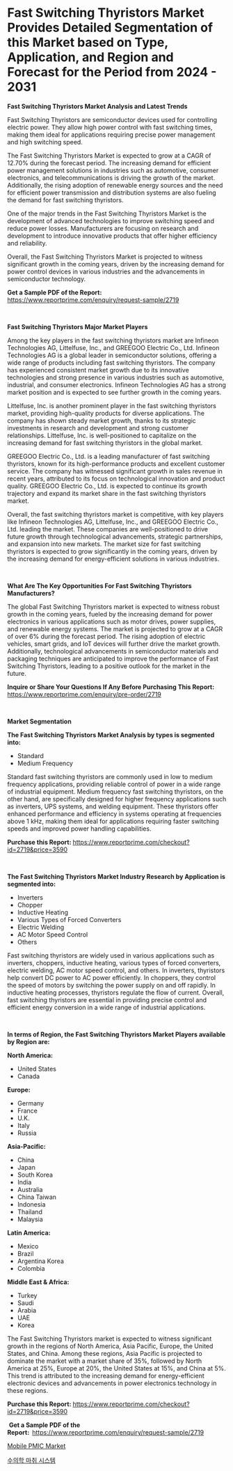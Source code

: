 <p><h1>Fast Switching Thyristors Market Provides Detailed Segmentation of this Market based on Type, Application, and Region and Forecast for the Period from 2024 - 2031</h1></p><p><strong>Fast Switching Thyristors Market Analysis and Latest Trends</strong></p>
<p><p>Fast Switching Thyristors are semiconductor devices used for controlling electric power. They allow high power control with fast switching times, making them ideal for applications requiring precise power management and high switching speed.</p><p>The Fast Switching Thyristors Market is expected to grow at a CAGR of 12.70% during the forecast period. The increasing demand for efficient power management solutions in industries such as automotive, consumer electronics, and telecommunications is driving the growth of the market. Additionally, the rising adoption of renewable energy sources and the need for efficient power transmission and distribution systems are also fueling the demand for fast switching thyristors.</p><p>One of the major trends in the Fast Switching Thyristors Market is the development of advanced technologies to improve switching speed and reduce power losses. Manufacturers are focusing on research and development to introduce innovative products that offer higher efficiency and reliability.</p><p>Overall, the Fast Switching Thyristors Market is projected to witness significant growth in the coming years, driven by the increasing demand for power control devices in various industries and the advancements in semiconductor technology.</p></p>
<p><strong>Get a Sample PDF of the Report:&nbsp;</strong> <a href="https://www.reportprime.com/enquiry/request-sample/2719">https://www.reportprime.com/enquiry/request-sample/2719</a></p>
<p>&nbsp;</p>
<p><strong>Fast Switching Thyristors Major Market Players</strong></p>
<p><p>Among the key players in the fast switching thyristors market are Infineon Technologies AG, Littelfuse, Inc., and GREEGOO Electric Co., Ltd. Infineon Technologies AG is a global leader in semiconductor solutions, offering a wide range of products including fast switching thyristors. The company has experienced consistent market growth due to its innovative technologies and strong presence in various industries such as automotive, industrial, and consumer electronics. Infineon Technologies AG has a strong market position and is expected to see further growth in the coming years.</p><p>Littelfuse, Inc. is another prominent player in the fast switching thyristors market, providing high-quality products for diverse applications. The company has shown steady market growth, thanks to its strategic investments in research and development and strong customer relationships. Littelfuse, Inc. is well-positioned to capitalize on the increasing demand for fast switching thyristors in the global market.</p><p>GREEGOO Electric Co., Ltd. is a leading manufacturer of fast switching thyristors, known for its high-performance products and excellent customer service. The company has witnessed significant growth in sales revenue in recent years, attributed to its focus on technological innovation and product quality. GREEGOO Electric Co., Ltd. is expected to continue its growth trajectory and expand its market share in the fast switching thyristors market.</p><p>Overall, the fast switching thyristors market is competitive, with key players like Infineon Technologies AG, Littelfuse, Inc., and GREEGOO Electric Co., Ltd. leading the market. These companies are well-positioned to drive future growth through technological advancements, strategic partnerships, and expansion into new markets. The market size for fast switching thyristors is expected to grow significantly in the coming years, driven by the increasing demand for energy-efficient solutions in various industries.</p></p>
<p>&nbsp;</p>
<p><strong>What Are The Key Opportunities For Fast Switching Thyristors Manufacturers?</strong></p>
<p><p>The global Fast Switching Thyristors market is expected to witness robust growth in the coming years, fueled by the increasing demand for power electronics in various applications such as motor drives, power supplies, and renewable energy systems. The market is projected to grow at a CAGR of over 6% during the forecast period. The rising adoption of electric vehicles, smart grids, and IoT devices will further drive the market growth. Additionally, technological advancements in semiconductor materials and packaging techniques are anticipated to improve the performance of Fast Switching Thyristors, leading to a positive outlook for the market in the future.</p></p>
<p><strong>Inquire or Share Your Questions If Any Before Purchasing This Report:</strong> <a href="https://www.reportprime.com/enquiry/pre-order/2719">https://www.reportprime.com/enquiry/pre-order/2719</a></p>
<p>&nbsp;</p>
<p><strong>Market Segmentation</strong></p>
<p><strong>The Fast Switching Thyristors Market Analysis by types is segmented into:</strong></p>
<p><ul><li>Standard</li><li>Medium Frequency</li></ul></p>
<p><p>Standard fast switching thyristors are commonly used in low to medium frequency applications, providing reliable control of power in a wide range of industrial equipment. Medium frequency fast switching thyristors, on the other hand, are specifically designed for higher frequency applications such as inverters, UPS systems, and welding equipment. These thyristors offer enhanced performance and efficiency in systems operating at frequencies above 1 kHz, making them ideal for applications requiring faster switching speeds and improved power handling capabilities.</p></p>
<p><strong>Purchase this Report:&nbsp;</strong><a href="https://www.reportprime.com/checkout?id=2719&price=3590">https://www.reportprime.com/checkout?id=2719&price=3590</a></p>
<p>&nbsp;</p>
<p><strong>The Fast Switching Thyristors Market Industry Research by Application is segmented into:</strong></p>
<p><ul><li>Inverters</li><li>Chopper</li><li>Inductive Heating</li><li>Various Types of Forced Converters</li><li>Electric Welding</li><li>AC Motor Speed Control</li><li>Others</li></ul></p>
<p><p>Fast switching thyristors are widely used in various applications such as inverters, choppers, inductive heating, various types of forced converters, electric welding, AC motor speed control, and others. In inverters, thyristors help convert DC power to AC power efficiently. In choppers, they control the speed of motors by switching the power supply on and off rapidly. In inductive heating processes, thyristors regulate the flow of current. Overall, fast switching thyristors are essential in providing precise control and efficient energy conversion in a wide range of industrial applications.</p></p>
<p>&nbsp;</p>
<p><strong>In terms of Region, the Fast Switching Thyristors Market Players available by Region are:</strong></p>
<p>
    <p> <strong> North America: </strong>
        <ul>
            <li>United States</li>
            <li>Canada</li>
        </ul>
        </p> 
    <p> <strong> Europe: </strong>
        <ul>
            <li>Germany</li>
            <li>France</li>
            <li>U.K.</li>
            <li>Italy</li>
            <li>Russia</li>
        </ul>
        </p> 
    <p> <strong> Asia-Pacific: </strong>
        <ul>
            <li>China</li>
            <li>Japan</li>
            <li>South Korea</li>
            <li>India</li>
            <li>Australia</li>
            <li>China Taiwan</li>
            <li>Indonesia</li>
            <li>Thailand</li>
            <li>Malaysia</li>
        </ul>
        </p> 
    <p> <strong> Latin America: </strong>
        <ul>
            <li>Mexico</li>
            <li>Brazil</li>
            <li>Argentina Korea</li>
            <li>Colombia</li>
        </ul>
        </p> 
    <p> <strong> Middle East & Africa: </strong>
        <ul>
            <li>Turkey</li>
            <li>Saudi</li>
            <li>Arabia</li>
            <li>UAE</li>
            <li>Korea</li>
        </ul>
    </p>
    </p>
<p><p>The Fast Switching Thyristors market is expected to witness significant growth in the regions of North America, Asia Pacific, Europe, the United States, and China. Among these regions, Asia Pacific is projected to dominate the market with a market share of 35%, followed by North America at 25%, Europe at 20%, the United States at 15%, and China at 5%. This trend is attributed to the increasing demand for energy-efficient electronic devices and advancements in power electronics technology in these regions.</p></p>
<p><strong>Purchase this Report: </strong><a href="https://www.reportprime.com/checkout?id=2719&price=3590">https://www.reportprime.com/checkout?id=2719&price=3590</a></p>
<p>&nbsp;<strong>Get a Sample PDF of the Report:&nbsp;&nbsp;</strong><a href="https://www.reportprime.com/enquiry/request-sample/2719">https://www.reportprime.com/enquiry/request-sample/2719</a></p>
<p><strong></strong></p>
<p><p><a href="https://github.com/ChiragRP21/Market-Research-Report-List-3/blob/main/mobile-pmic-market.md">Mobile PMIC Market</a></p><p><a href="https://medium.com/@arthuralety6767836754/%EC%88%98%EC%9D%98%ED%95%99-%EB%A7%88%EC%B7%A8-%EC%8B%9C%EC%8A%A4%ED%85%9C-%EC%8B%9C%EC%9E%A5-%EB%B6%84%EC%84%9D-%EB%B0%8F-2024%EB%85%84%EB%B6%80%ED%84%B0-2031%EB%85%84%EA%B9%8C%EC%A7%80%EC%9D%98-%ED%81%AC%EA%B8%B0-%EC%98%88%EC%B8%A1-bced9b0397c0">수의학 마취 시스템</a></p></p>